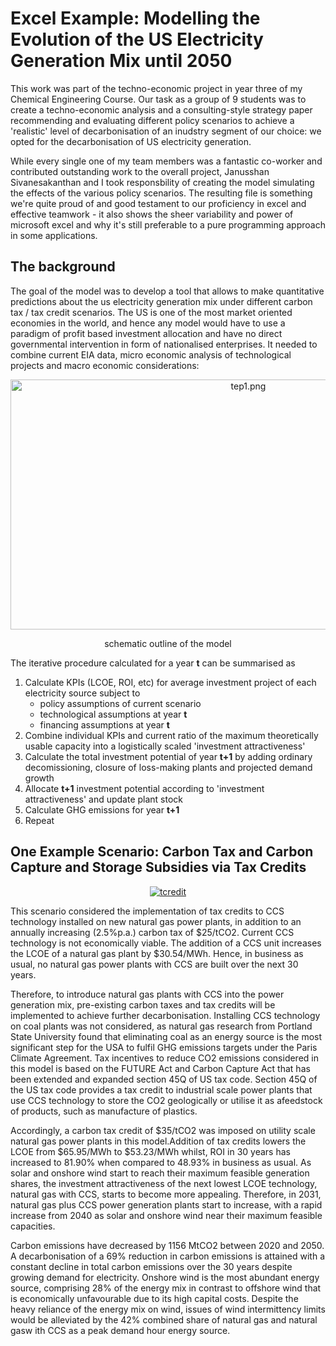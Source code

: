 # Excel Example: Modelling the Evolution of the US Electricity Generation Mix until 2050 

This work was part of the techno-economic project in year three of my Chemical Engineering Course. Our task as a group of 9 students was to create a techno-economic analysis and a  consulting-style strategy paper recommending and evaluating different policy scenarios to achieve a 'realistic' level of decarbonisation of an inudstry segment of our choice: we opted for the decarbonisation of US electricity generation.

While every single one of my team members was a fantastic co-worker and contributed outstanding work to the overall project, Janusshan Sivanesakanthan and I took responsbility of creating the model simulating the effects of the various policy scenarios. The resulting file is something we're quite proud of and good testament to our proficiency in excel and effective teamwork - it also shows the sheer variability and power of microsoft excel and why it's still preferable to a pure programming approach in some applications.

## The background

The goal of the model was to develop a tool that allows to make quantitative predictions about the us electricity generation mix under different carbon tax / tax credit scenarios. The US is one of the most market oriented economies in the world, and hence any model would have to use a paradigm of profit based investment allocation and have no direct governmental intervention in form of nationalised enterprises. It needed to combine current EIA data, micro economic analysis of technological projects and macro economic considerations: 

<p align="center">
<img src="https://imgbbb.com/images/2020/08/26/tep1.png" alt="tep1.png" border="0" width="745" height="400"/>
</p>

<p align="center">
       schematic outline of the model
</p>

The iterative procedure calculated for a year **t** can be summarised as
1. Calculate KPIs (LCOE, ROI, etc) for average investment project of each electricity source subject to  
    * policy assumptions of current scenario 
    * technological assumptions at year **t**
    * financing assumptions at year **t**
2. Combine individual KPIs and current ratio of the maximum theoretically usable capacity into a logistically scaled 'investment attractiveness'
3. Calculate the total investment potential of year **t+1** by adding ordinary decomissioning, closure of loss-making plants and projected demand growth
4. Allocate **t+1** investment potential according to 'investment attractiveness' and update plant stock
5. Calculate GHG emissions for year **t+1**
6. Repeat

## One Example Scenario: Carbon Tax and Carbon Capture and Storage Subsidies via Tax Credits

<p align="center">
<a href="https://ibb.co/vDRgbLD"><img src="https://i.ibb.co/V35rdM3/tcredit.png" alt="tcredit" border="0"></a>
</p>

This scenario considered the implementation of tax credits to CCS technology installed on new natural gas power plants, in addition to an annually increasing (2.5%p.a.) carbon tax of $25/tCO2.  Current CCS technology is not economically viable. The addition of a CCS unit increases the LCOE of a natural gas plant by $30.54/MWh.  Hence, in business as usual, no natural gas power plants with CCS are built over the next 30 years. 

Therefore, to introduce natural gas plants with CCS into the power generation mix, pre-existing carbon taxes and tax credits will be implemented to achieve further decarbonisation. Installing CCS technology on coal plants was not considered, as natural gas research from Portland State University found that eliminating coal as an energy source is the most significant step for the USA to fulfil GHG emissions targets under the Paris Climate Agreement. Tax incentives to reduce CO2 emissions considered in this model is based on the FUTURE Act and Carbon Capture Act that has been extended and expanded section 45Q of US tax code. Section 45Q of the US tax code provides a tax credit to industrial scale power plants that use CCS technology to store the CO2 geologically or utilise it as afeedstock of products, such as manufacture of plastics. 

Accordingly,  a  carbon  tax  credit  of  $35/tCO2  was imposed on utility scale natural gas power plants in this model.Addition of tax credits lowers the LCOE from $65.95/MWh to $53.23/MWh whilst, ROI in 30 years has increased to 81.90% when compared to 48.93% in business as usual. As solar and onshore wind start to reach their maximum feasible generation shares, the investment attractiveness of the next lowest LCOE technology, natural gas with CCS, starts to become more appealing. Therefore, in 2031, natural gas plus CCS power generation plants start to increase, with a rapid increase from 2040 as solar and onshore wind near their maximum feasible capacities.

Carbon emissions have decreased by 1156 MtCO2 between 2020 and 2050. A decarbonisation of a 69% reduction in carbon emissions is attained with a constant decline in total carbon emissions over the 30 years despite growing  demand for  electricity. Onshore wind is the most abundant energy source, comprising 28% of the energy mix in contrast to offshore wind that is economically unfavourable due to its high capital costs.  Despite the heavy reliance of the energy mix on wind, issues of wind intermittency limits would be alleviated by the 42% combined share of natural gas and natural gasw ith CCS as a peak demand hour energy source.
